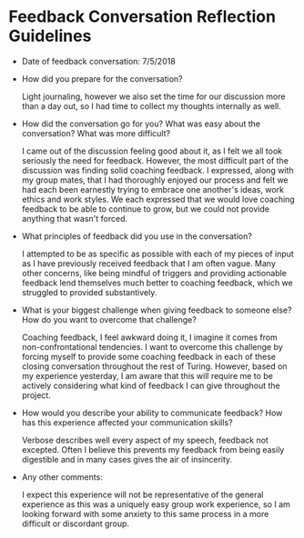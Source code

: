 # Feedback Conversation Reflection Guidelines

* Date of feedback conversation: 7/5/2018

* How did you prepare for the conversation?

  Light journaling, however we also set the time for our discussion more than a day out, so I had time to collect my thoughts internally as well.

* How did the conversation go for you? What was easy about the conversation? What was more difficult?

  I came out of the discussion feeling good about it, as I felt we all took seriously the need for feedback.  However, the most difficult part of the discussion was finding solid coaching feedback.  I expressed, along with my group mates, that I had thoroughly enjoyed our process and felt we had each been earnestly trying to embrace one another's ideas, work ethics and work styles.  We each expressed that we would love coaching feedback to be able to continue to grow, but we could not provide anything that wasn't forced.  

* What principles of feedback did you use in the conversation?

  I attempted to be as specific as possible with each of my pieces of input as I have previously received feedback that I am often vague.  Many other concerns, like being mindful of triggers and providing actionable feedback lend themselves much better to coaching feedback, which we struggled to provided substantively.

* What is your biggest challenge when giving feedback to someone else? How do you want to overcome that challenge?

  Coaching feedback, I feel awkward doing it, I imagine it comes from non-confrontational tendencies.  I want to overcome this challenge by forcing myself to provide some coaching feedback in each of these closing conversation throughout the rest of Turing.  However, based on my experience yesterday, I am aware that this will require me to be actively considering what kind of feedback I can give throughout the project.

* How would you describe your ability to communicate feedback? How has this experience affected your communication skills?

  Verbose describes well every aspect of my speech, feedback not excepted.  Often I believe this prevents my feedback from being easily digestible and in many cases gives the air of insincerity.

* Any other comments:

  I expect this experience will not be representative of the general experience as this was a uniquely easy group work experience, so I am looking forward with some anxiety to this same process in a more difficult or discordant group.
